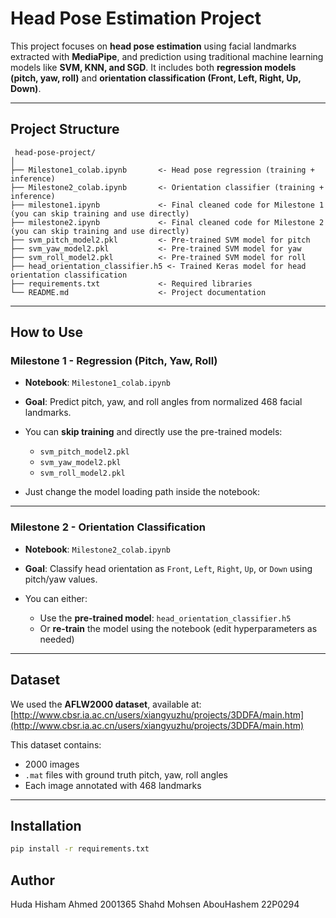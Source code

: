 #  Head Pose Estimation Project

This project focuses on **head pose estimation** using facial landmarks extracted with **MediaPipe**, and prediction using traditional machine learning models like **SVM, KNN, and SGD**. It includes both **regression models (pitch, yaw, roll)** and **orientation classification (Front, Left, Right, Up, Down)**.

---

##  Project Structure

```
 head-pose-project/
│
├── Milestone1_colab.ipynb       <- Head pose regression (training + inference)
├── Milestone2_colab.ipynb       <- Orientation classifier (training + inference)
├── milestone1.ipynb             <- Final cleaned code for Milestone 1 (you can skip training and use directly)
├── milestone2.ipynb             <- Final cleaned code for Milestone 2 (you can skip training and use directly)
├── svm_pitch_model2.pkl         <- Pre-trained SVM model for pitch
├── svm_yaw_model2.pkl           <- Pre-trained SVM model for yaw
├── svm_roll_model2.pkl          <- Pre-trained SVM model for roll
├── head_orientation_classifier.h5 <- Trained Keras model for head orientation classification
├── requirements.txt             <- Required libraries
└── README.md                    <- Project documentation
```

---

## How to Use

###  **Milestone 1 - Regression (Pitch, Yaw, Roll)**

* **Notebook**: `Milestone1_colab.ipynb`
* **Goal**: Predict pitch, yaw, and roll angles from normalized 468 facial landmarks.
* You can **skip training** and directly use the pre-trained models:

  * `svm_pitch_model2.pkl`
  * `svm_yaw_model2.pkl`
  * `svm_roll_model2.pkl`
* Just change the model loading path inside the notebook:


---

###  **Milestone 2 - Orientation Classification**

* **Notebook**: `Milestone2_colab.ipynb`
* **Goal**: Classify head orientation as `Front`, `Left`, `Right`, `Up`, or `Down` using pitch/yaw values.
* You can either:

  * Use the **pre-trained model**: `head_orientation_classifier.h5`
  * Or **re-train** the model using the notebook (edit hyperparameters as needed)

---

##  Dataset

We used the **AFLW2000 dataset**, available at:
 [http://www.cbsr.ia.ac.cn/users/xiangyuzhu/projects/3DDFA/main.htm](http://www.cbsr.ia.ac.cn/users/xiangyuzhu/projects/3DDFA/main.htm)

This dataset contains:

* 2000 images
* `.mat` files with ground truth pitch, yaw, roll angles
* Each image annotated with 468 landmarks

---

## Installation

```bash
pip install -r requirements.txt
```



## Author
Huda Hisham Ahmed 2001365
Shahd Mohsen AbouHashem 22P0294


